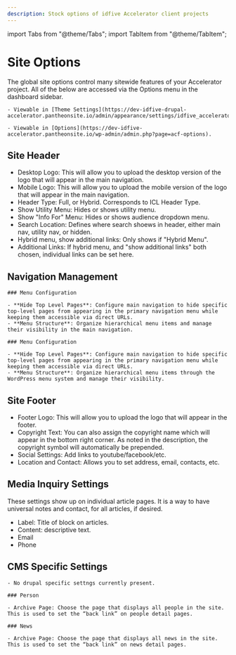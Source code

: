 ```yaml
---
description: Stock options of idfive Accelerator client projects
---
```


import Tabs from "@theme/Tabs";
import TabItem from "@theme/TabItem";

# Site Options

The global site options control many sitewide features of your Accelerator project. All of the below are accessed via the Options menu in the dashboard sidebar.

<Tabs groupId="accelerator-versions">
  <TabItem value="drupal" label="Drupal" default>

    - Viewable in [Theme Settings](https://dev-idfive-drupal-accelerator.pantheonsite.io/admin/appearance/settings/idfive_accelerator).

  </TabItem>

  <TabItem value="wp" label="WordPress">

    - Viewable in [Options](https://dev-idfive-accelerator.pantheonsite.io/wp-admin/admin.php?page=acf-options).

  </TabItem>

</Tabs>

## Site Header

- Desktop Logo: This will allow you to upload the desktop version of the logo that will appear in the main navigation.
- Mobile Logo: This will allow you to upload the mobile version of the logo that will appear in the main navigation.
- Header Type: Full, or Hybrid. Corresponds to ICL Header Type.
- Show Utility Menu: Hides or shows utility menu.
- Show "Info For" Menu: Hides or shows audience dropdown menu.
- Search Location: Defines where search shoews in header, either main nav, utility nav, or hidden.
- Hybrid menu, show additional links: Only shows if "Hybrid Menu".
- Additional Links: If hybrid menu, and "show additional links" both chosen, individual links can be set here.

## Navigation Management

<Tabs groupId="accelerator-versions-nav">
  <TabItem value="drupal-nav" label="Drupal" default>

    ### Menu Configuration
    
    - **Hide Top Level Pages**: Configure main navigation to hide specific top-level pages from appearing in the primary navigation menu while keeping them accessible via direct URLs.
    - **Menu Structure**: Organize hierarchical menu items and manage their visibility in the main navigation.

  </TabItem>

  <TabItem value="wp-nav" label="WordPress">

    ### Menu Configuration
    
    - **Hide Top Level Pages**: Configure main navigation to hide specific top-level pages from appearing in the primary navigation menu while keeping them accessible via direct URLs.
    - **Menu Structure**: Organize hierarchical menu items through the WordPress menu system and manage their visibility.

  </TabItem>

</Tabs>

## Site Footer

- Footer Logo: This will allow you to upload the logo that will appear in the footer.
- Copyright Text: You can also assign the copyright name which will appear in the bottom right corner. As noted in the description, the copyright symbol will automatically be prepended.
- Social Settings: Add links to youtube/facebook/etc.
- Location and Contact: Allows you to set address, email, contacts, etc.

## Media Inquiry Settings

These settings show up on individual article pages. It is a way to have universal notes and contact, for all articles, if desired.

- Label: Title of block on articles.
- Content: descriptive text.
- Email
- Phone

## CMS Specific Settings

<Tabs groupId="accelerator-versions-cms">
  <TabItem value="drupal-cms" label="Drupal" default>

    - No drupal specific settngs currently present.

  </TabItem>

  <TabItem value="wp-cms" label="WordPress">

    ### Person

    - Archive Page: Choose the page that displays all people in the site. This is used to set the “back link” on people detail pages.

    ### News

    - Archive Page: Choose the page that displays all news in the site. This is used to set the “back link” on news detail pages.

  </TabItem>

</Tabs>
